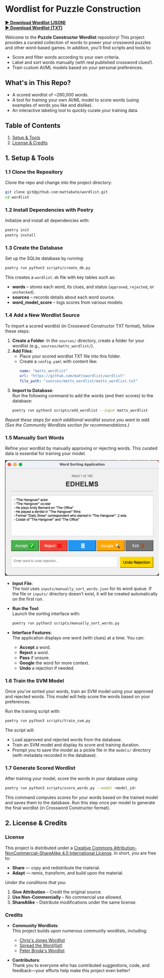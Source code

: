
# Wordlist for Puzzle Construction

**[► Download Wordlist (JSON)](https://github.com/mattabate/wordlist/blob/main/data/matts_wordlist/scored_wordlist.json)**  
**[► Download Wordlist (TXT)](https://github.com/mattabate/wordlist/blob/main/data/matts_wordlist/scored_wordlist.txt)**

Welcome to the **Puzzle Constructor Wordlist** repository! This project provides a curated collection of words to power your crossword puzzles and other word-based games. In addition, you'll find scripts and tools to:

- Score and filter words according to your own criteria.
- Label and sort words manually (with real published crossword clues!).
- Train custom AI/ML models based on your personal preferences.


## What's in This Repo?

- A scored wordlist of ~260,000 words.
- A tool for training your own AI/ML model to score words (using examples of words you like and dislike).
- An interactive labeling tool to quickly curate your training data.

## Table of Contents

1. [Setup & Tools](#setup--tools)
2. [License & Credits](#license--credits)


## 1. Setup & Tools

### 1.1 Clone the Repository

Clone the repo and change into the project directory:

```bash
git clone git@github.com:mattabate/wordlist.git
cd wordlist
```

### 1.2 Install Dependencies with Poetry

Initialize and install all dependencies with:

```bash
poetry init
poetry install
```

### 1.3 Create the Database

Set up the SQLite database by running:

```bash
poetry run python3 scripts/create_db.py
```

This creates a `wordlist.db` file with key tables such as:

- **words** – stores each word, its clues, and status (`approved`, `rejected`, or `unchecked`).
- **sources** – records details about each word source.
- **word_model_score** – logs scores from various models.

### 1.4 Add a New Wordlist Source

To import a scored wordlist (in Crossword Constructor TXT format), follow these steps:

1. **Create a Folder**: In the `sources/` directory, create a folder for your wordlist (e.g., `sources/matts_wordlist/`).
2. **Add Files**:  
   - Place your scored wordlist TXT file into this folder.
   - Create a `config.yaml` with content like:
     ```yaml
     name: "matts_wordlist"
     url: "https://github.com/mattswordlist/wordlist"
     file_path: "sources/matts_wordlist/matts_wordlist.txt"
     ```
3. **Import to Database**:  
   Run the following command to add the words (and their scores) to the database:
   ```bash
   poetry run python3 scripts/add_wordlist --input matts_wordlist
   ```

*Repeat these steps for each additional wordlist source you want to add. (See the Community Wordlists section for recommendations.)*

### 1.5 Manually Sort Words

Refine your wordlist by manually approving or rejecting words. This curated data is essential for training your model.

![Sorting Tool](wordlist/public/api_sort.png)

- **Input File**:  
  The tool uses `inputs/manually_sort_words.json` for its word queue. If the file or `inputs/` directory doesn’t exist, it will be created automatically on the first run.
  
- **Run the Tool**:  
  Launch the sorting interface with:
  ```bash
  poetry run python3 scripts/manually_sort_words.py
  ```
  
- **Interface Features**:  
  The application displays one word (with clues) at a time. You can:
  - **Accept** a word.
  - **Reject** a word.
  - **Pass** if unsure.
  - **Google** the word for more context.
  - **Undo** a rejection if needed.

### 1.6 Train the SVM Model

Once you've sorted your words, train an SVM model using your approved and rejected words. This model will help score the words based on your preferences.

Run the training script with:

```bash
poetry run python3 scripts/train_svm.py
```

The script will:
- Load approved and rejected words from the database.
- Train an SVM model and display its score and training duration.
- Prompt you to save the model as a pickle file in the `models/` directory (with metadata recorded in the database).

### 1.7 Generate Scored Wordlist

After training your model, score the words in your database using:

```bash
poetry run python3 scripts/score_words.py --model <model_id>
```

This command computes scores for your words based on the trained model and saves them to the database. Run this step once per model to generate the final wordlist (in Crossword Constructor format).

## 2. License & Credits

### License

This project is distributed under a [Creative Commons Attribution-NonCommercial-ShareAlike 4.0 International License](https://creativecommons.org/licenses/by-nc-sa/4.0/). In short, you are free to:

- **Share** — copy and redistribute the material.
- **Adapt** — remix, transform, and build upon the material.

*Under the conditions that you:*

1. **Give Attribution** – Credit the original source.
2. **Use Non-Commercially** – No commercial use allowed.
3. **ShareAlike** – Distribute modifications under the same license.

### Credits

- **Community Wordlists**:  
  This project builds upon numerous community wordlists, including:
  - [Chris's Jones Wordlist](https://github.com/christophsjones/crossword-wordlist)
  - [Spread the Word(list)](https://www.spreadthewordlist.com/)
  - [Peter Broda's Wordlist](https://peterbroda.me/crosswords/wordlist/)

- **Contributors**:  
  Thank you to everyone who has contributed suggestions, code, and feedback—your efforts help make this project even better!
